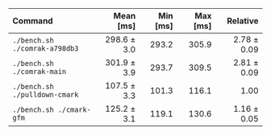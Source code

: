 | Command | Mean [ms] | Min [ms] | Max [ms] | Relative |
|:---|---:|---:|---:|---:|
| `./bench.sh ./comrak-a798db3` | 298.6 ± 3.0 | 293.2 | 305.9 | 2.78 ± 0.09 |
| `./bench.sh ./comrak-main` | 301.9 ± 3.9 | 293.7 | 309.5 | 2.81 ± 0.09 |
| `./bench.sh ./pulldown-cmark` | 107.5 ± 3.3 | 101.3 | 116.1 | 1.00 |
| `./bench.sh ./cmark-gfm` | 125.2 ± 3.1 | 119.1 | 130.6 | 1.16 ± 0.05 |
